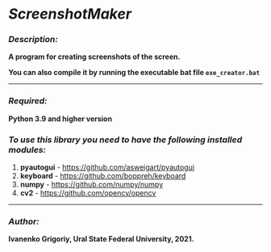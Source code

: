 # _ScreenshotMaker_

### _Description:_

**A program for creating screenshots of the screen.**

**You can also compile it by running the executable bat file `exe_creator.bat`**

---

### _Required:_
**Python 3.9 and higher version**

### _To use this library you need to have the following installed modules:_
1. **pyautogui** - https://github.com/asweigart/pyautogui
2. **keyboard** - https://github.com/boppreh/keyboard
3. **numpy** - https://github.com/numpy/numpy
4. **cv2** - https://github.com/opencv/opencv

---

### _Author:_ 

**Ivanenko Grigoriy, Ural State Federal University, 2021.**
